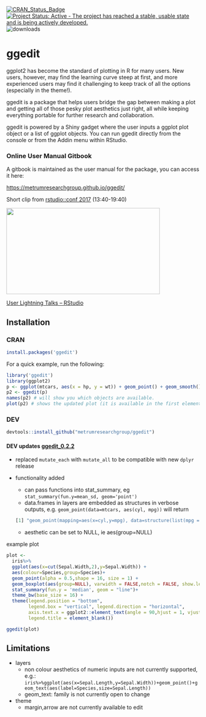 [![CRAN\_Status\_Badge](https://www.r-pkg.org/badges/version/ggedit)](https://cran.r-project.org/package=ggedit)
[![Project Status: Active - The project has reached a stable, usable state and is being actively developed.](http://www.repostatus.org/badges/0.1.0/active.svg)](http://www.repostatus.org/#active) 
![downloads](http://cranlogs.r-pkg.org/badges/ggedit)

# ggedit

ggplot2 has become the standard of plotting in R for many users. New users, however, may find the learning curve steep at first, and more experienced users may find it challenging to keep track of all the options (especially in the theme!). 

ggedit is a package that helps users bridge the gap between making a plot and getting all of those pesky plot aesthetics just right, all while keeping everything portable for further research and collaboration.

ggedit is powered by a Shiny gadget where the user inputs a ggplot plot object or a list of ggplot objects. You can run ggedit directly from the console or from the Addin menu within RStudio.

### Online User Manual Gitbook

A gitbook is maintained as the user manual for the package, you can access it here:

https://metrumresearchgroup.github.io/ggedit/


Short clip from [rstudio::conf 2017](https://www.rstudio.com/conference/) (13:40-19:40)

<p><a href="https://www.rstudio.com/resources/videos/user-lightning-talks/?wvideo=64h36ke5ph"><img src="https://embedwistia-a.akamaihd.net/deliveries/14bd323d229d35c90ca8af815b0f49dde8f73ad2.jpg?image_play_button_size=2x&amp;image_crop_resized=960x540&amp;image_play_button=1&amp;image_play_button_color=71aadbe0" width="400" height="225" style="width: 400px; height: 225px;"></a></p><p><a href="https://www.rstudio.com/resources/videos/user-lightning-talks/?wvideo=64h36ke5ph">User Lightning Talks – RStudio</a></p>


## Installation

### CRAN
```r
install.packages('ggedit')
```

For a quick example, run the following:

```r
library('ggedit')
library(ggplot2)
p <- ggplot(mtcars, aes(x = hp, y = wt)) + geom_point() + geom_smooth()
p2 <- ggedit(p)
names(p2) # will show you which objects are available.
plot(p2) # shows the updated plot (it is available in the first element of p2)
```
### DEV
```r
devtools::install_github("metrumresearchgroup/ggedit")
```

#### DEV updates [ggedit_0.2.2](https://github.com/metrumresearchgroup/ggedit/blob/master/Miscellaneous/ggedit_0.2.2.tar.gz)

  - replaced `mutate_each` with `mutate_all` to be compatible with new `dplyr` release

  - functionality added
    - can pass functions into stat_summary, eg `stat_summary(fun.y=mean_sd, geom='point')`
    - data.frames in layers are embedded as structures in verbose outputs, e.g. `geom_point(data=mtcars, aes(cyl, mpg))` will return
    ```r
    [1] "geom_point(mapping=aes(x=cyl,y=mpg), data=structure(list(mpg = c(21, 21, 22.8, 21.4, 18.7, 18.1, 14.3, \n24.4, 22.8, 19.2, 17.8, 16.4, 17.3, 15.2, 10.4, 10.4, 14.7, 32.4,.. <truncated>
    ```
    - aesthetic can be set to NULL, ie aes(group=NULL)
    
example plot

```r
plot <- 
  iris%>%
  ggplot(aes(x=cut(Sepal.Width,2),y=Sepal.Width)) +
  aes(colour=Species,group=Species)+
  geom_point(alpha = 0.5,shape = 16, size = 1) +
  geom_boxplot(aes(group=NULL), varwidth = FALSE,notch = FALSE, show.legend = TRUE)+
  stat_summary(fun.y = 'median', geom = "line")+
  theme_bw(base_size = 16) +
  theme(legend.position = "bottom",
        legend.box = "vertical", legend.direction = "horizontal",
        axis.text.x = ggplot2::element_text(angle = 90,hjust = 1, vjust = 0.5),
        legend.title = element_blank())

ggedit(plot)
```
    

## Limitations
  - layers
    - non colour aesthetics of numeric inputs are not currently supported, e.g.:
      `iris%>%ggplot(aes(x=Sepal.Length,y=Sepal.Width))+geom_point()+geom_text(aes(label=Species,size=Sepal.Length))`
    - geom_text: family is not currently open to change
  - theme
    - margin,arrow are not currently available to edit
